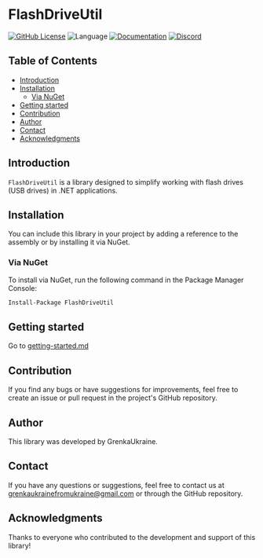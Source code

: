 # FlashDriveUtil

[![GitHub License](https://img.shields.io/github/license/GrenkaUkraine/FlashDriveUtil)](LICENSE.txt)
![Language](https://img.shields.io/badge/language-C%23-blue)
[![Documentation](https://img.shields.io/badge/documentation-yes-brightgreen.svg)]()
[![Discord](https://img.shields.io/discord/1079380365526974474)](https://discord.gg/TTskdX3Z7F)

## Table of Contents
- [Introduction](#introduction)
- [Installation](#installation)
  - [Via NuGet](#via-nuget)
- [Getting started](#getting-started)
- [Contribution](#contribution)
- [Author](#author)
- [Contact](#contact)
- [Acknowledgments](#acknowledgments)

## Introduction

`FlashDriveUtil` is a library designed to simplify working with flash drives (USB drives) in .NET applications.

## Installation

You can include this library in your project by adding a reference to the assembly or by installing it via NuGet.

### Via NuGet

To install via NuGet, run the following command in the Package Manager Console:

```sh
Install-Package FlashDriveUtil
```

## Getting started

Go to [getting-started.md](docs/getting-started.md)

## Contribution

If you find any bugs or have suggestions for improvements, feel free to create an issue or pull request in the project's GitHub repository.

## Author

This library was developed by GrenkaUkraine.

## Contact

If you have any questions or suggestions, feel free to contact us at [grenkaukrainefromukraine@gmail.com](mailto:grenkaukrainefromukraine@gmail.com?body=%23%20From%20GitHub) or through the GitHub repository.

## Acknowledgments

Thanks to everyone who contributed to the development and support of this library!
